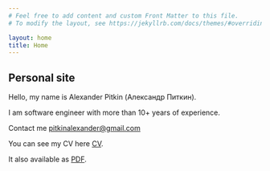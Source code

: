 ```yaml
---
# Feel free to add content and custom Front Matter to this file.
# To modify the layout, see https://jekyllrb.com/docs/themes/#overriding-theme-defaults

layout: home
title: Home
---
```


## Personal site

Hello, my name is Alexander Pitkin (Александр Питкин).

I am software engineer with more than 10+ years of experience.

Contact me [pitkinalexander@gmail.com](mailto:pitkinalexander@gmail.com)

You can see my CV here [CV](/alexander_pitkin_cv.html).

It also available as [PDF](/alexander_pitkin_cv.pdf).
